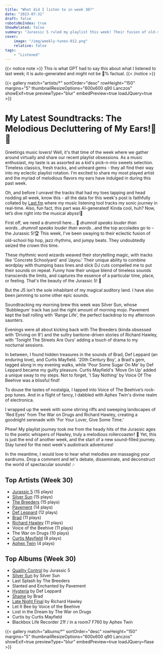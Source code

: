 ```yaml
---
title: "What did I listen to in week 30?"
date: "2023-07-31"
draft: false
robotsNoIndex: true
ShowRelated: false
summary: "Jurassic 5 ruled my playlist this week! Their fusion of old-school hip hop & melodies reign supreme, immerse yourself in their timeless tracks."
cover:
    image: "/img/weekly-tunes-012.png"
    relative: false
tags:
    - "Listened"
---
```


{{< notice note >}}
This is what GPT had to say this about what I listened to last week; it is auto-generated and might not be 💯% factual.
{{< /notice >}}

{{< gallery match="artists/*" sortOrder="desc" rowHeight="150" margins="5" thumbnailResizeOptions="600x600 q90 Lanczos" showExif=true previewType="blur" embedPreview=true loadJQuery=true >}}

# My Latest Soundtracks: The Melodious Decluttering of My Ears!🎵🥁

Greetings music lovers! Well, it's that time of the week where we gather around virtually and share our recent playlist obsessions. As a music enthusiast, my taste is as assorted as a kid's pick-n-mix sweets selection. Timeless classics, fresh tracks, and unheard gems - they all find their way into my eclectic playlist rotation. I'm excited to share my most played artist and the myriad of melodious flavors my ears have indulged in during this past week.

Oh, and before I unravel the tracks that had my toes tapping and head nodding all week, know this - all the data for this week's post is faithfully collated by [Last.fm](https://www.last.fm/user/RussMckendrick) where my music listening tool tracks my sonic journey in real-time. Also, fun fact, this part was AI-generated! Kinda cool, huh? Now, let’s dive right into the musical abyss!🌊

First off, we need a drumroll here... 🥁 *drumroll speaks louder than words...drumroll speaks louder than words*...and the top accolades go to – the Jurassic 5!🏆 This week, I've been swaying to their eclectic fusion of old-school hip hop, jazz rhythms, and jumpy beats. They undoubtedly seized the crown this time. 

These rhythmic word wizards weaved their storytelling magic, with tracks like 'Concrete Schoolyard' and 'Jayou.' Their unique ability to combine wordplay with thumping bass lines and slick DJ cuts compelled me to put their sounds on repeat. Funny how their unique blend of timeless sounds transcends the limits, and captures the essence of a particular time, place, or feeling. That's the beauty of the Jurassic 5! 👑

But the J5 isn't the sole inhabitant of my magical auditory land. I have also been jamming to some other epic sounds.

Soundtracking my morning brew this week was Silver Sun, whose 'Bubblegum' track has just the right amount of morning mojo. Pavement kept the ball rolling with 'Range Life', the perfect backdrop to my afternoon saunters. 

Evenings were all about kicking back with The Breeders (kinda obsessed with 'Driving on 9') and the sultry baritone-driven stories of Richard Hawley, with 'Tonight The Streets Are Ours' adding a touch of drama to my nocturnal sessions. 

In between, I found hidden treasures in the sounds of Brad, Def Leppard (an enduring love), and Curtis Mayfield. '20th Century Boy', a Brad's gem, tagged along in my evening walks, while 'Pour Some Sugar On Me' by Def Leppard became my guilty pleasure. Curtis Mayfield's 'Move On Up' added a unique sway to my steps. Not to forget, 'I Say Nothing' by Voice Of The Beehive was a blissful find!

To douse the tastes of nostalgia, I tapped into Voice of The Beehive’s rock-pop tunes. And in a flight of fancy, I dabbled with Aphex Twin's divine realm of electronica. 

I wrapped up the week with some stirring riffs and sweeping landscapes of 'Red Eyes' from The War on Drugs and Richard Hawley, creating a goodnight serenade with 'For Your Lover, Give Some Time.'

Phew! My playlist journey took me from the heady hits of the Jurassic ages to the poetic whispers of Hawley, truly a melodious rollercoaster! 🎢 Yet, this is just the end of another week, and the start of a new sound-filled journey. Stay tuned for the next week's audiotrack adventures!

In the meantime, I would love to hear what melodies are massaging your eardrums. Drop a comment and let's debate, disseminate, and deconstruct the world of spectacular sounds! 🎶

## Top Artists (Week 30)

- [Jurassic 5](https://www.mckendrick.rocks/artist/jurassic-5/) (15 plays)
- [Silver Sun](https://www.mckendrick.rocks/artist/silver-sun/) (15 plays)
- [The Breeders](https://www.mckendrick.rocks/artist/the-breeders/) (15 plays)
- [Pavement](https://www.mckendrick.rocks/artist/pavement/) (14 plays)
- [Def Leppard](https://www.mckendrick.rocks/artist/def-leppard/) (12 plays)
- [Brad](https://www.mckendrick.rocks/artist/brad/) (11 plays)
- [Richard Hawley](https://www.mckendrick.rocks/artist/richard-hawley/) (11 plays)
- Voice of the Beehive (11 plays)
- The War on Drugs (10 plays)
- [Curtis Mayfield](https://www.mckendrick.rocks/artist/curtis-mayfield/) (8 plays)
- [Aphex Twin](https://www.mckendrick.rocks/artist/aphex-twin/) (4 plays)


## Top Albums (Week 30)

- [Quality Control](https://www.mckendrick.rocks/albums/quality-control-7119855/) by Jurassic 5
- [Silver Sun](https://www.mckendrick.rocks/albums/silver-sun-24926828/) by Silver Sun
- Last Splash by The Breeders
- Slanted and Enchanted by Pavement
- [Hysteria](https://www.mckendrick.rocks/albums/hysteria-10660430/) by Def Leppard
- [Shame](https://www.mckendrick.rocks/albums/shame-27739077/) by Brad
- [Late Night Final](https://www.mckendrick.rocks/albums/late-night-final-6196121/) by Richard Hawley
- Let It Bee by Voice of the Beehive
- Lost in the Dream by The War on Drugs
- Curtis by Curtis Mayfield
- Blackbox Life Recorder 21f / in a room7 F760 by Aphex Twin


{{< gallery match="albums/*" sortOrder="desc" rowHeight="150" margins="5" thumbnailResizeOptions="600x600 q90 Lanczos" showExif=true previewType="blur" embedPreview=true loadJQuery=flase >}}